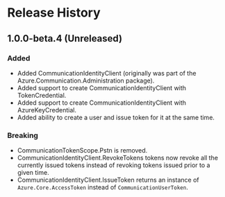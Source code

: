 # Release History

## 1.0.0-beta.4 (Unreleased)

### Added
- Added CommunicationIdentityClient (originally was part of the Azure.Communication.Administration package).
- Added support to create CommunicationIdentityClient with TokenCredential.
- Added support to create CommunicationIdentityClient with AzureKeyCredential.
- Added ability to create a user and issue token for it at the same time.

### Breaking
- CommunicationTokenScope.Pstn is removed.
- CommunicationIdentityClient.RevokeTokens tokens now revoke all the currently issued tokens instead of revoking tokens issued prior to a given time.
- CommunicationIdentityClient.IssueToken returns an instance of `Azure.Core.AccessToken` instead of `CommunicationUserToken`.

<!-- LINKS -->
[read_me]: https://github.com/Azure/azure-sdk-for-net/blob/master/sdk/communication/Azure.Communication.Identity/README.md
[documentation]: https://docs.microsoft.com/azure/communication-services/quickstarts/access-tokens?pivots=programming-language-csharp
